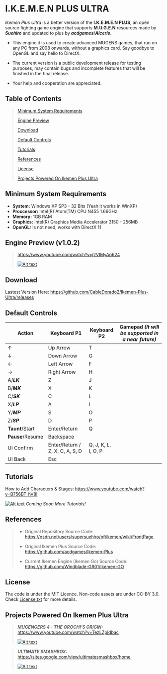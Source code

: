 # I.K.E.M.E.N PLUS ULTRA
*Ikemen Plus Ultra* is a better version of the **I.K.E.M.E.N PLUS**, an open source fighting game engine that supports **M.U.G.E.N** resources made by ***Suehiro*** and updated to plus by ***acdgames***/***Alceris***.

- This engine it is used to create advanced MUGENS games, that run on any PC from 2008 onwards, without a graphics card. Say goodbye to OpenGL and say hello to DirectX.

- The current version is a public development release for testing purposes, may contain bugs and incomplete features that will be finished in the final release.

- Your help and cooperation are appreciated.

## Table of Contents

>[Minimum System Requirements](#minimum-system-requirements)
>
>[Engine Preview](#engine-preview)
>
>[Download](#download)
>
>[Default Controls](#default-controls)
>
>[Tutorials](#tutorials)
>
>[References](#references)
>
>[License](#license)
>
>[Projects Powered On Ikemen Plus Ultra](#projects-powered-on-ikemen-plus-ultra)

## Minimum System Requirements
- **System:** Windows XP SP3 - 32 Bits (Yeah it works in WinXP)
- **Proccessor:** Intel(R) Atom(TM) CPU N455 1.66GHz
- **Memory:** 1GB RAM
- **Graphics:** Intel(R) Graphics Media Accelerator 3150 - 256MB
- **OpenGL:** Is not need, works with DirectX 11

## Engine Preview (v1.0.2)
>https://www.youtube.com/watch?v=j2VIMyAp624
>
>[![Alt text](https://i.ytimg.com/vi/j2VIMyAp624/maxresdefault.jpg)](https://www.youtube.com/watch?v=j2VIMyAp624)

## Download
Lastest Version Here: https://github.com/CableDorado2/Ikemen-Plus-Ultra/releases

## Default Controls
| Action | Keyboard P1 | Keyboard P2 | Gamepad *(It will be supported in a near future)* |
| --- | --- | --- | --- |
| ↑ | Up Arrow | T |  |
| ↓ | Down Arrow | G |  |
| ← | Left Arrow | F |  |
| → | Right Arrow | H |  |
| A/***LK*** | Z | J |  |
| B/***MK*** | X | K |  |
| C/***SK*** | C | L |  |
| X/***LP*** | A | I |  |
| Y/***MP*** | S | O |  |
| Z/***SP*** | D | P |  |
| **Taunt**/Start | Enter/Return | Q |  |
| **Pause**/Resume | Backspace |  |  |
| UI Confirm | Enter/Return / Z, X, C, A, S, D | Q, J, K, L, I, O, P |  |
| UI Back | Esc |  |  |

## Tutorials
How to Add Characters & Stages: https://www.youtube.com/watch?v=B756BT_hV8I

[![Alt text](https://img.youtube.com/vi/B756BT_hV8I/maxresdefault.jpg)](https://www.youtube.com/watch?v=B756BT_hV8I)
*Coming Soon More Tutorials!*

## References
>- Original Repository Source Code:
>https://osdn.net/users/supersuehiro/pf/ikemen/wiki/FrontPage
>
>- Original Ikemen Plus Source Code:
>https://github.com/acdgames/Ikemen-Plus
>
>- Current Ikemen Engine (Ikemen Go) Source Code:
>https://github.com/Windblade-GR01/Ikemen-GO

## License
The code is under the MIT Licence.
Non-code assets are under CC-BY 3.0.
Check [License.txt](License.txt) for more details.

## Projects Powered On Ikemen Plus Ultra
>***MUGENGERS 4 - THE OROCHI'S ORIGIN:*** https://www.youtube.com/watch?v=TezLZpIdbac
>
>[![Alt text](https://img.youtube.com/vi/TezLZpIdbac/maxresdefault.jpg)](https://www.youtube.com/watch?v=TezLZpIdbac)

>***ULTIMATE SMASHBOX:*** https://sites.google.com/view/ultimatesmashbox/home
>
>[![Alt text](https://i.ytimg.com/vi/C5VTzhcFa3g/maxresdefault.jpg)](https://www.youtube.com/channel/UCPEISiiXtH494o63xeBu3Xg)

